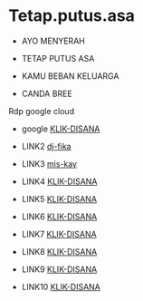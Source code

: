 # Tetap.putus.asa


* AYO MENYERAH
* TETAP PUTUS ASA
* KAMU BEBAN KELUARGA

* CANDA BREE

Rdp google cloud


* google [KLIK-DISANA](https://shell.cloud.google.com/?hl=en_US&fromcloudshell=true&show=ide%2Cterminal)

* LINK2 [dj-fika](https://dooood.com/f/snljzuqh0p)

* LINK3 [mis-kay](https://dooood.com/f/lm5jcqqeqo)

* LINK4 [KLIK-DISANA](https://aduhaymantap.blogspot.com)

* LINK5 [KLIK-DISANA](https://www.jrtekno.com/J0PuKWrz)

* LINK6 [KLIK-DISANA](https://www.jrtekno.com/YMRhVVnttV)

* LINK7 [KLIK-DISANA](https://www.jrtekno.com/sA2cF8h)

* LINK8 [KLIK-DISANA](https://www.jrtekno.com/BFeTvM)

* LINK9 [KLIK-DISANA](https://www.jrtekno.com/jdCb)

* LINK10 [KLIK-DISANA](https://semawur.com/st/?api=dc7af9156664e9532f5d7346beb8f907e35bde60&url=destinationlink.com)


